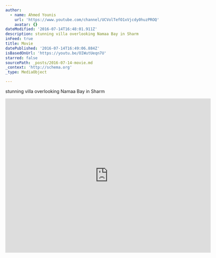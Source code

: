 ```yaml
---
author:
  - name: Ahmed Younis
    url: 'https://www.youtube.com/channel/UCVolTefO1xVjcdy0huzPROQ'
    avatar: {}
dateModified: '2016-07-14T16:48:01.911Z'
description: stunning villa overlooking Namaa Bay in Sharm
inFeed: true
title: Movie
datePublished: '2016-07-14T16:49:06.884Z'
isBasedOnUrl: 'https://youtu.be/OIWutUeqn7U'
starred: false
sourcePath: _posts/2016-07-14-movie.md
_context: 'http://schema.org'
_type: MediaObject

---
```

stunning villa overlooking Namaa Bay in Sharm

<iframe src="https://cdn.embedly.com/widgets/media.html?src=https%3A%2F%2Fwww.youtube.com%2Fembed%2FOIWutUeqn7U%3Ffeature%3Doembed&amp;url=http%3A%2F%2Fwww.youtube.com%2Fwatch%3Fv%3DOIWutUeqn7U&amp;image=https%3A%2F%2Fi.ytimg.com%2Fvi%2FOIWutUeqn7U%2Fhqdefault.jpg&amp;key=b7d04c9b404c499eba89ee7072e1c4f7&amp;type=text%2Fhtml&amp;schema=youtube" width="640" height="480" scrolling="no" frameborder="0" allowfullscreen="" style=""></iframe>